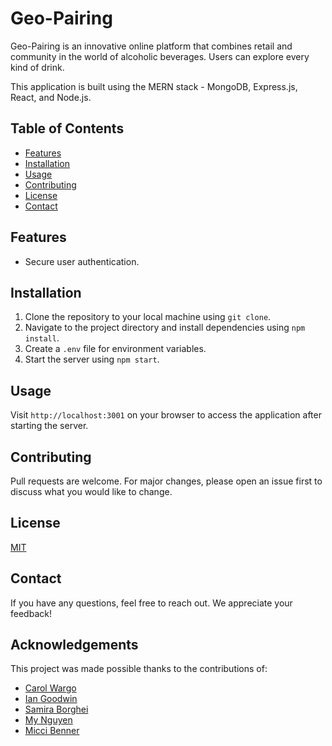 # Geo-Pairing

Geo-Pairing is an innovative online platform that combines retail and community in the world of alcoholic beverages. Users can explore every kind of drink.

This application is built using the MERN stack - MongoDB, Express.js, React, and Node.js.

## Table of Contents

- [Features](#features)
- [Installation](#installation)
- [Usage](#usage)
- [Contributing](#contributing)
- [License](#license)
- [Contact](#contact)

## Features

- Secure user authentication.

## Installation

1. Clone the repository to your local machine using `git clone`.
2. Navigate to the project directory and install dependencies using `npm install`.
3. Create a `.env` file for environment variables.
4. Start the server using `npm start`.

## Usage

Visit `http://localhost:3001` on your browser to access the application after starting the server.

## Contributing

Pull requests are welcome. For major changes, please open an issue first to discuss what you would like to change.

## License

[MIT](https://choosealicense.com/licenses/mit/)

## Contact

If you have any questions, feel free to reach out. We appreciate your feedback!

## Acknowledgements

This project was made possible thanks to the contributions of:

- [Carol Wargo](https://github.com/carolwargo)
- [Ian Goodwin](https://github.com/iangoodwin173)
- [Samira Borghei](https://github.com/SamiraBorghei)
- [My Nguyen](https://github.com/mytnguyen85)
- [Micci Benner](https://github.com/Micci11)

